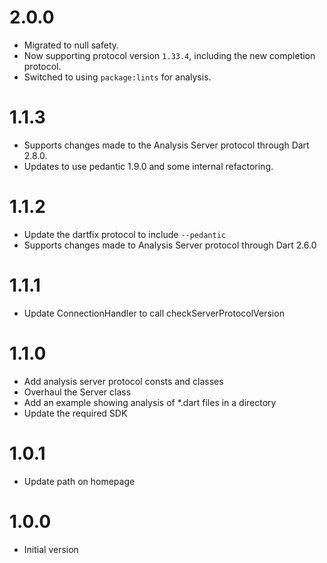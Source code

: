# 2.0.0

* Migrated to null safety.
* Now supporting protocol version `1.33.4`, including the new completion
  protocol.
* Switched to using `package:lints` for analysis.

# 1.1.3

* Supports changes made to the Analysis Server protocol through Dart 2.8.0.
* Updates to use pedantic 1.9.0 and some internal refactoring. 

# 1.1.2

* Update the dartfix protocol to include `--pedantic`
* Supports changes made to Analysis Server protocol through Dart 2.6.0

# 1.1.1

* Update ConnectionHandler to call checkServerProtocolVersion

# 1.1.0

* Add analysis server protocol consts and classes
* Overhaul the Server class
* Add an example showing analysis of *.dart files in a directory
* Update the required SDK

# 1.0.1

* Update path on homepage

# 1.0.0

* Initial version
